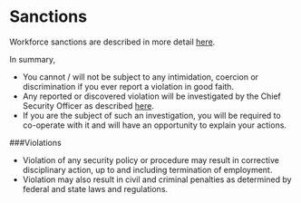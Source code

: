 # Sanctions

Workforce sanctions are described in more detail [here](https://policy.provatahealth.io/#sanctions-of-workforce-responsibilities).

In summary,

- You cannot / will not be subject to any intimidation, coercion or discrimination if you ever report a violation in good faith.
- Any reported or discovered violation will be investigated by the Chief Security Officer as described [here](https://policy.provatahealth.io/#sanctions-of-workforce-responsibilities).
- If you are the subject of such an investigation, you will be required to co-operate with it and will have an opportunity to explain your actions.

###Violations

- Violation of any security policy or procedure may result in corrective disciplinary action, up to and including termination of employment.
- Violation may also result in civil and criminal penalties as determined by federal and state laws and regulations.

